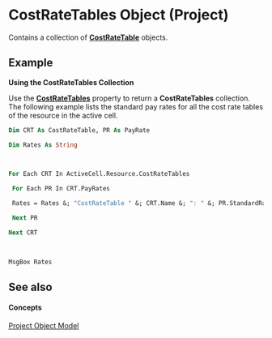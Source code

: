 
# CostRateTables Object (Project)

 Contains a collection of **[CostRateTable](ca514e06-3542-00f1-5221-a609378d2392.md)** objects.


## Example

 **Using the CostRateTables Collection**

Use the  **[CostRateTables](604d89ee-a16e-812e-0459-b93ed096340e.md)** property to return a **CostRateTables** collection. The following example lists the standard pay rates for all the cost rate tables of the resource in the active cell.




```vb
Dim CRT As CostRateTable, PR As PayRate 

Dim Rates As String 

 

For Each CRT In ActiveCell.Resource.CostRateTables 

 For Each PR In CRT.PayRates 

 Rates = Rates &; "CostRateTable " &; CRT.Name &; ": " &; PR.StandardRate &; vbCrLf 

 Next PR 

Next CRT 

 

MsgBox Rates
```


## See also


#### Concepts


[Project Object Model](900b167b-88ec-ea88-15b7-27bb90c22ac6.md)